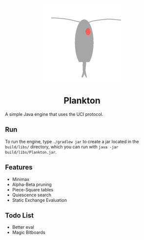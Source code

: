 <p align = "center"><img src = "logo.png" alt = "Plankton Logo"></p>
<h1 align = "center">Plankton</h1>
A simple Java engine that uses the UCI protocol.

## Run
To run the engine, type `./gradlew jar` to create a jar located in the `build/libs/` directory, which you can run with `java -jar build/libs/Plankton.jar`.

## Features
 - Minimax
 - Alpha-Beta pruning
 - Piece-Square tables
 - Quiescence search
 - Static Exchange Evaluation

## Todo List
 - Better eval
 - Magic Bitboards
